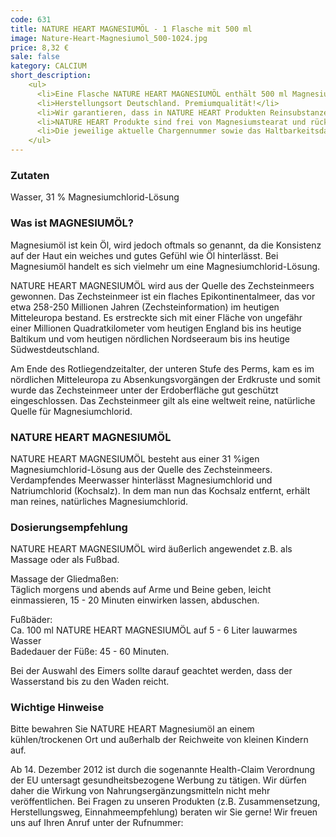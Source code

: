 ```yaml
---
code: 631
title: NATURE HEART MAGNESIUMÖL - 1 Flasche mit 500 ml
image: Nature-Heart-Magnesiumol_500-1024.jpg
price: 8,32 €
sale: false
kategory: CALCIUM
short_description: 
    <ul>
      <li>Eine Flasche NATURE HEART MAGNESIUMÖL enthält 500 ml Magnesiumchlorid-Lösung (31 %), Rohstoffquelle des Magnesiumchlorids aus dem Zechsteinmeer.</li>
      <li>Herstellungsort Deutschland. Premiumqualität!</li>
      <li>Wir garantieren, dass in NATURE HEART Produkten Reinsubstanzen enthalten sind ohne künstliche Zusatzstoffe.</li>
      <li>NATURE HEART Produkte sind frei von Magnesiumstearat und rückstandskontrolliert.</li>
      <li>Die jeweilige aktuelle Chargennummer sowie das Haltbarkeitsdatum finden Sie auf dem NATURE HEART Produktetikett.</li>
    </ul>
---
```

<h3>Zutaten</h3>
<p>
  Wasser, 31 % Magnesiumchlorid-Lösung
</p>

<h3>Was ist MAGNESIUMÖL?</h3>
<p>
  Magnesiumöl ist kein Öl, wird jedoch oftmals so genannt, da die Konsistenz auf der Haut ein weiches und gutes Gefühl wie Öl hinterlässt. Bei Magnesiumöl handelt es sich vielmehr um eine Magnesiumchlorid-Lösung.
</p>
<p>
  NATURE HEART MAGNESIUMÖL wird aus der Quelle des Zechsteinmeers gewonnen. Das Zechsteinmeer ist ein flaches Epikontinentalmeer, das vor etwa 258-250 Millionen Jahren (Zechsteinformation) im heutigen Mitteleuropa bestand. Es erstreckte sich mit einer Fläche von ungefähr einer Millionen Quadratkilometer vom heutigen England bis ins heutige Baltikum und vom heutigen nördlichen Nordseeraum bis ins heutige Südwestdeutschland.
</p>
<p>
  Am Ende des Rotliegendzeitalter, der unteren Stufe des Perms, kam es im nördlichen Mitteleuropa zu Absenkungsvorgängen der Erdkruste  und somit wurde das Zechsteinmeer unter der Erdoberfläche gut geschützt eingeschlossen. Das Zechsteinmeer gilt als eine weltweit reine, natürliche Quelle für Magnesiumchlorid.
</p>

<h3>NATURE HEART MAGNESIUMÖL</h3>
<p>
  NATURE HEART MAGNESIUMÖL besteht aus einer 31 %igen Magnesiumchlorid-Lösung aus der Quelle des Zechsteinmeers. Verdampfendes Meerwasser hinterlässt Magnesiumchlorid und Natriumchlorid (Kochsalz). In dem man nun das Kochsalz entfernt, erhält man reines, natürliches Magnesiumchlorid. 
</p>

<h3>Dosierungsempfehlung</h3>
<p>
  NATURE HEART MAGNESIUMÖL wird äußerlich angewendet z.B. als Massage oder als Fußbad.
</p>
<p>
  Massage der Gliedmaßen:<br>
  Täglich morgens und abends auf Arme und Beine geben, leicht einmassieren, 15 - 20 Minuten einwirken lassen, abduschen.    
</p>
<p>
  Fußbäder:<br>
  Ca. 100 ml NATURE HEART MAGNESIUMÖL auf 5 - 6 Liter lauwarmes Wasser<br>
  Badedauer der Füße: 45 - 60 Minuten.
</p>
<p>
  Bei der Auswahl des Eimers sollte darauf geachtet werden, dass der Wasserstand bis zu den Waden reicht.
</p>

<h3>Wichtige Hinweise</h3>
<p>
  Bitte bewahren Sie NATURE HEART Magnesiumöl an einem kühlen/trockenen Ort und außerhalb der Reichweite von kleinen Kindern auf.
</p>
<p>
  Ab 14. Dezember 2012 ist durch die sogenannte Health-Claim Verordnung der EU untersagt gesundheitsbezogene Werbung zu tätigen. Wir dürfen daher die Wirkung von Nahrungsergänzungsmitteln nicht mehr veröffentlichen. Bei Fragen zu unseren Produkten (z.B. Zusammensetzung, Herstellungsweg, Einnahmeempfehlung) beraten wir Sie gerne! Wir freuen uns auf Ihren Anruf unter der Rufnummer:
</p>
